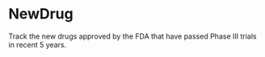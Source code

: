 # NewDrug

Track the new drugs approved by the FDA that have passed Phase III trials in recent 5 years.
